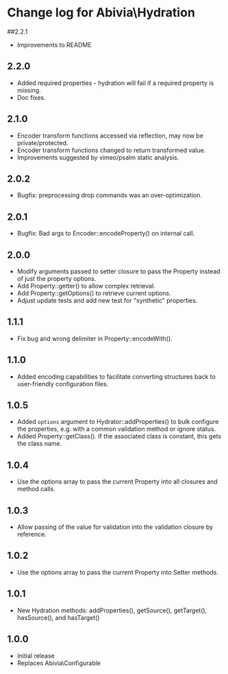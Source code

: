 # Change log for Abivia\Hydration

##2.2.1
- Improvements to README

## 2.2.0
- Added required properties - hydration will fail if a required property is missing.
- Doc fixes.

## 2.1.0
- Encoder transform functions accessed via reflection, may now be private/protected.
- Encoder transform functions changed to return transformed value.
- Improvements suggested by vimeo/psalm static analysis.

## 2.0.2
- Bugfix: preprocessing drop commands was an over-optimization. 

## 2.0.1
- Bugfix: Bad args to Encoder::encodeProperty() on internal call.

## 2.0.0
- Modify arguments passed to setter closure to pass the Property instead of just the property
options.
- Add Property::getter() to allow complex retrieval.
- Add Property::getOptions() to retrieve current options.
- Adjust update tests and add new test for "synthetic" properties.

## 1.1.1
- Fix bug and wrong delimiter in Property::encodeWith().

## 1.1.0
- Added encoding capabilities to facilitate converting structures back to user-friendly
configuration files.

## 1.0.5
- Added `options` argument to Hydrator::addProperties() to bulk configure the properties, e.g.
with a common validation method or ignore status.
- Added Property::getClass(). If the associated class is constant, this gets the class name.

## 1.0.4
- Use the options array to pass the current Property into all closures and method calls.

## 1.0.3
- Allow passing of the value for validation into the validation closure by reference.

## 1.0.2
- Use the options array to pass the current Property into Setter methods.

## 1.0.1
- New Hydration methods: addProperties(), getSource(), getTarget(), hasSource(), and hasTarget() 

## 1.0.0
- Initial release
- Replaces Abivia\Configurable